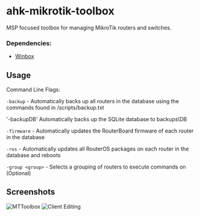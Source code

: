 # ahk-mikrotik-toolbox
MSP focused toolbox for managing MikroTik routers and switches.

### Dependencies: ###
- [Winbox](https://mikrotik.com/download)

## Usage ##
Command Line Flags:

`-backup` - Automatically backs up all routers in the database using the commands found in /scripts/backup.txt

'-backupDB' Automatically backs up the SQLite database to backups\DB

`-firmware` - Automatically updates the RouterBoard firmware of each router in the database

`-ros` - Automatically updates all RouterOS packages on each router in the database and reboots

`-group <group>` - Selects a grouping of routers to execute commands on (Optional)

## Screenshots ##
![MTToolbox](https://i.imgur.com/QIpE5fk.png)
![Client Editing](https://i.imgur.com/AnFntYR.png)
